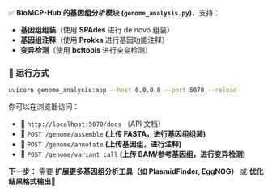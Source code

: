 ✅ **BioMCP-Hub 的基因组分析模块 (`genome_analysis.py`)**，支持：
- **基因组组装**（使用 **SPAdes** 进行 de novo 组装）
- **基因组注释**（使用 **Prokka** 进行基因功能注释）
- **变异检测**（使用 **bcftools** 进行突变检测）

### **🔹 运行方式**
```sh
uvicorn genome_analysis:app --host 0.0.0.0 --port 5070 --reload
```
你可以在浏览器访问：
- 📜 `http://localhost:5070/docs` （API 文档）
- 🧬 `POST /genome/assemble` **(上传 FASTA，进行基因组组装)**
- 🔬 `POST /genome/annotate` **(上传基因组，进行注释)**
- 🧬 `POST /genome/variant_call` **(上传 BAM/参考基因组，进行变异检测)**

**下一步：** 需要 **扩展更多基因组分析工具（如 PlasmidFinder, EggNOG）** 或 **优化结果格式输出**🚀
